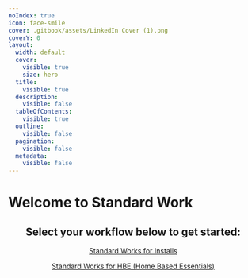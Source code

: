 ```yaml
---
noIndex: true
icon: face-smile
cover: .gitbook/assets/LinkedIn Cover (1).png
coverY: 0
layout:
  width: default
  cover:
    visible: true
    size: hero
  title:
    visible: true
  description:
    visible: false
  tableOfContents:
    visible: true
  outline:
    visible: false
  pagination:
    visible: false
  metadata:
    visible: false
---
```


# Welcome to Standard Work

<h2 align="center">Select your workflow below to get started:</h2>

<p align="center"><a href="broken-reference" class="button primary" data-icon="screwdriver-wrench">Standard Works for Installs</a></p>

<p align="center"><a href="broken-reference" class="button primary" data-icon="house-flag">Standard Works for HBE (Home Based Essentials)</a></p>
